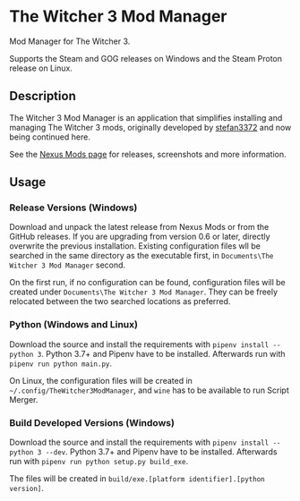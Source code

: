 # The Witcher 3 Mod Manager

Mod Manager for The Witcher 3.

Supports the Steam and GOG releases on Windows and the Steam Proton release on Linux.

## Description

The Witcher 3 Mod Manager is an application that simplifies installing and managing The Witcher 3 mods, originally developed by [stefan3372](https://github.com/stefan3372) and now being continued here.

See the [Nexus Mods page](https://www.nexusmods.com/witcher3/mods/2678) for releases, screenshots and more information.

## Usage

### Release Versions (Windows)

Download and unpack the latest release from Nexus Mods or from the GitHub releases. If you are upgrading from version 0.6 or later, directly overwrite the previous installation. Existing configuration files wll be searched in the same directory as the executable first, in `Documents\The Witcher 3 Mod Manager` second.

On the first run, if no configuration can be found, configuration files will be created under `Documents\The Witcher 3 Mod Manager`. They can be freely relocated between the two searched locations as preferred.

### Python (Windows and Linux)

Download the source and install the requirements with `pipenv install --python 3`. Python 3.7+ and Pipenv have to be installed. Afterwards run with `pipenv run python main.py`.

On Linux, the configuration files will be created in `~/.config/TheWitcher3ModManager`, and `wine` has to be available to run Script Merger.

### Build Developed Versions (Windows)

Download the source and install the requirements with `pipenv install --python 3 --dev`. Python 3.7+ and Pipenv have to be installed. Afterwards run with `pipenv run python setup.py build_exe`.

The files will be created in `build/exe.[platform identifier].[python version]`.
